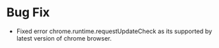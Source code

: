 # Bug Fix

- Fixed error chrome.runtime.requestUpdateCheck as its supported by latest version of chrome browser.
